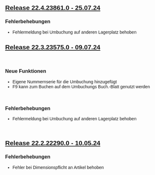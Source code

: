 <style>
body {
    font-family: "Century Gothic", "CenturyGothic", "AppleGothic", sans-serif;
}
h2 {
    font-weight: bold;
    text-decoration: underline;
}

@media print {
    .no-print {
        display: none !important;
    }
}
</style>

<div class="no-print">

## Release 22.4.23861.0 - 25.07.24 


### Fehlerbehebungen

- Fehlermeldung bei Umbuchung auf anderen Lagerplatz behoben

## Release 22.3.23575.0 - 09.07.24 

<br>

### Neue Funktionen

- Eigene Nummernserie für die Umbuchung hinzugefügt
- F9 kann zum Buchen auf dem Umbuchungs Buch.-Blatt genutzt werden

<br>

### Fehlerbehebungen

- Fehlermeldung bei Umbuchung auf anderen Lagerplatz behoben

<br>

## Release 22.2.22290.0 - 10.05.24

### Fehlerbehebungen

- Fehler bei Dimensionspflicht an Artikel behoben
</div>